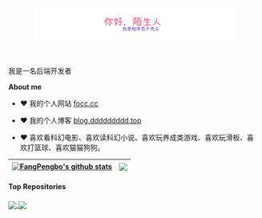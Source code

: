 <p align="center"><a href="https://anuraghazra.github.io"><img width="80%" alt="你好陌生人，我是程序员不秃头" src="./assets/gh-readme-header.png" /></a></p>

<br />

我是一名后端开发者

**About me**

- ❤️ 我的个人网站 [focc.cc](https://focc.cc)

- ❤️ 我的个人博客 [blog.ddddddddd.top](https://blog.ddddddddd.top)

- ❤️ 喜欢看科幻电影、喜欢读科幻小说、喜欢玩养成类游戏、喜欢玩滑板、喜欢打篮球、喜欢猫猫狗狗。

| <a href="https://github.com/FangPengbo/FangPengbo"><img align="center" src="https://github-readme-stats-git-masterrstaa-rickstaa.vercel.app/api?username=FangPengbo&show_icons=true&include_all_commits=true&theme=buefy&hide_border=true" alt="FangPengbo's github stats" /></a> | <a href="https://github.com/FangPengbo/FangPengbo"><img align="center" src="https://github-readme-stats-git-masterrstaa-rickstaa.vercel.app/api/top-langs/?username=FangPengbo&layout=compact&theme=buefy&hide_border=true" /></a> |
| ------------- | ------------- |

#### Top Repositories


<a href="https://github.com/FangPengbo/exhale">
  <img align="center" src="https://github-readme-stats-git-masterrstaa-rickstaa.vercel.app/api/pin/?username=FangPengbo&repo=exhale&theme=buefy" />
</a>
<a href="https://github.com/FangPengbo/tmall">
  <img align="center" src="https://github-readme-stats-git-masterrstaa-rickstaa.vercel.app/api/pin/?username=FangPengbo&repo=tmall&theme=buefy" />
</a>

<br />
<br />
